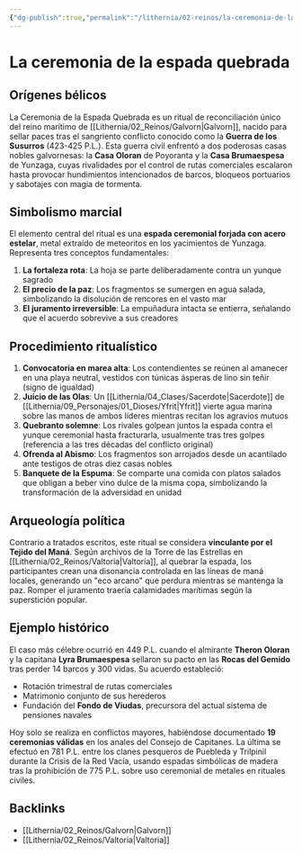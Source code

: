 ```yaml
---
{"dg-publish":true,"permalink":"/lithernia/02-reinos/la-ceremonia-de-la-espada-quebrada/","title":"La ceremonia de la espada quebrada","tags":["lithernia","ritual","cultura","Galvorn","guerra_de_los_susurros"]}
---
```


# La ceremonia de la espada quebrada

## Orígenes bélicos
La Ceremonia de la Espada Quebrada es un ritual de reconciliación único del reino marítimo de [[Lithernia/02_Reinos/Galvorn\|Galvorn]], nacido para sellar paces tras el sangriento conflicto conocido como la **Guerra de los Susurros** (423-425 P.L.). Esta guerra civil enfrentó a dos poderosas casas nobles galvornesas: la **Casa Oloran** de Poyoranta y la **Casa Brumaespesa** de Yunzaga, cuyas rivalidades por el control de rutas comerciales escalaron hasta provocar hundimientos intencionados de barcos, bloqueos portuarios y sabotajes con magia de tormenta.

## Simbolismo marcial
El elemento central del ritual es una **espada ceremonial forjada con acero estelar**, metal extraído de meteoritos en los yacimientos de Yunzaga. Representa tres conceptos fundamentales:
1. **La fortaleza rota**: La hoja se parte deliberadamente contra un yunque sagrado
2. **El precio de la paz**: Los fragmentos se sumergen en agua salada, simbolizando la disolución de rencores en el vasto mar
3. **El juramento irreversible**: La empuñadura intacta se entierra, señalando que el acuerdo sobrevive a sus creadores

## Procedimiento ritualístico
1. **Convocatoria en marea alta**: Los contendientes se reúnen al amanecer en una playa neutral, vestidos con túnicas ásperas de lino sin teñir (signo de igualdad)
2. **Juicio de las Olas**: Un [[Lithernia/04_Clases/Sacerdote\|Sacerdote]] de [[Lithernia/09_Personajes/01_Dioses/Yfrit\|Yfrit]] vierte agua marina sobre las manos de ambos líderes mientras recitan los agravios mutuos
3. **Quebranto solemne**: Los rivales golpean juntos la espada contra el yunque ceremonial hasta fracturarla, usualmente tras tres golpes (referencia a las tres décadas del conflicto original)
4. **Ofrenda al Abismo**: Los fragmentos son arrojados desde un acantilado ante testigos de otras diez casas nobles
5. **Banquete de la Espuma**: Se comparte una comida con platos salados que obligan a beber vino dulce de la misma copa, simbolizando la transformación de la adversidad en unidad

## Arqueología política
Contrario a tratados escritos, este ritual se considera **vinculante por el Tejido del Maná**. Según archivos de la Torre de las Estrellas en [[Lithernia/02_Reinos/Valtoria\|Valtoria]], al quebrar la espada, los participantes crean una disonancia controlada en las líneas de maná locales, generando un "eco arcano" que perdura mientras se mantenga la paz. Romper el juramento traería calamidades marítimas según la superstición popular.

## Ejemplo histórico
El caso más célebre ocurrió en 449 P.L. cuando el almirante **Theron Oloran** y la capitana **Lyra Brumaespesa** sellaron su pacto en las **Rocas del Gemido** tras perder 14 barcos y 300 vidas. Su acuerdo estableció:
- Rotación trimestral de rutas comerciales
- Matrimonio conjunto de sus herederos
- Fundación del **Fondo de Viudas**, precursora del actual sistema de pensiones navales

Hoy solo se realiza en conflictos mayores, habiéndose documentado **19 ceremonias válidas** en los anales del Consejo de Capitanes. La última se efectuó en 781 P.L. entre los clanes pesqueros de Puebleda y Trilpinil durante la Crisis de la Red Vacía, usando espadas simbólicas de madera tras la prohibición de 775 P.L. sobre uso ceremonial de metales en rituales civiles.

## Backlinks
- [[Lithernia/02_Reinos/Galvorn\|Galvorn]]
- [[Lithernia/02_Reinos/Valtoria\|Valtoria]]
